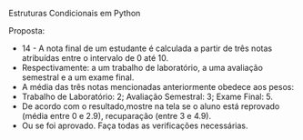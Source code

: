 Estruturas Condicionais em Python

Proposta:
  - 14 - A nota final de um estudante é calculada a partir de três notas atribuídas entre o intervalo de 0 até 10.
  - Respectivamente: a um trabalho de laboratório, a uma avaliação semestral e a um exame final.
  - A média das três notas mencionadas anteriormente obedece aos pesos:
  - Trabalho de Laboratório: 2; Avaliação Semestral: 3; Exame Final: 5.
  - De acordo com o resultado,mostre na tela se o aluno está reprovado (média entre 0 e 2.9), recuparação (entre 3 e 4.9).
  - Ou se foi aprovado. Faça todas as verificações necessárias.
